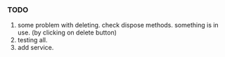 
### TODO    
1. some problem with deleting. check dispose methods. something is in use. (by clicking on delete button)    
2. testing all.    
3. add service.    